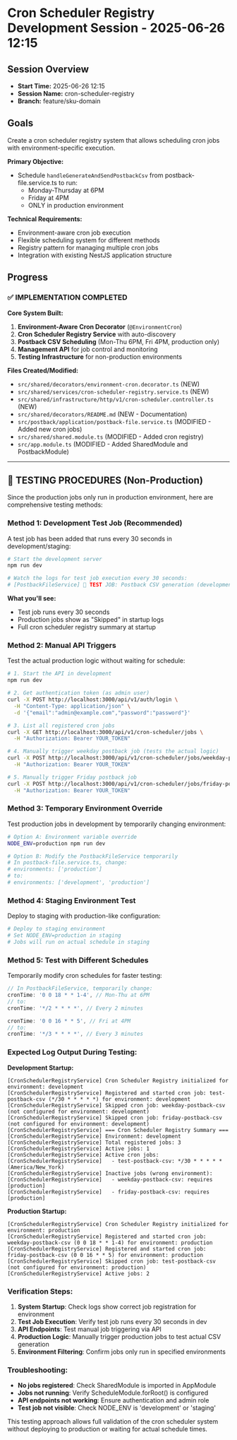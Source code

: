 # Cron Scheduler Registry Development Session - 2025-06-26 12:15

## Session Overview
- **Start Time:** 2025-06-26 12:15
- **Session Name:** cron-scheduler-registry
- **Branch:** feature/sku-domain

## Goals
Create a cron scheduler registry system that allows scheduling cron jobs with environment-specific execution. 

**Primary Objective:**
- Schedule `handleGenerateAndSendPostbackCsv` from postback-file.service.ts to run:
  - Monday-Thursday at 6PM
  - Friday at 4PM  
  - ONLY in production environment

**Technical Requirements:**
- Environment-aware cron job execution
- Flexible scheduling system for different methods
- Registry pattern for managing multiple cron jobs
- Integration with existing NestJS application structure

## Progress

### ✅ **IMPLEMENTATION COMPLETED**

**Core System Built:**
1. **Environment-Aware Cron Decorator** (`@EnvironmentCron`)
2. **Cron Scheduler Registry Service** with auto-discovery
3. **Postback CSV Scheduling** (Mon-Thu 6PM, Fri 4PM, production only)
4. **Management API** for job control and monitoring
5. **Testing Infrastructure** for non-production environments

**Files Created/Modified:**
- `src/shared/decorators/environment-cron.decorator.ts` (NEW)
- `src/shared/services/cron-scheduler-registry.service.ts` (NEW)
- `src/shared/infrastructure/http/v1/cron-scheduler.controller.ts` (NEW)
- `src/shared/decorators/README.md` (NEW - Documentation)
- `src/postback/application/postback-file.service.ts` (MODIFIED - Added new cron jobs)
- `src/shared/shared.module.ts` (MODIFIED - Added cron registry)
- `src/app.module.ts` (MODIFIED - Added SharedModule and PostbackModule)

---

## 🧪 **TESTING PROCEDURES (Non-Production)**

Since the production jobs only run in production environment, here are comprehensive testing methods:

### **Method 1: Development Test Job (Recommended)**

A test job has been added that runs every 30 seconds in development/staging:

```bash
# Start the development server
npm run dev

# Watch the logs for test job execution every 30 seconds:
# [PostbackFileService] 🧪 TEST JOB: Postback CSV generation (development/staging only)
```

**What you'll see:**
- Test job runs every 30 seconds
- Production jobs show as "Skipped" in startup logs
- Full cron scheduler registry summary at startup

### **Method 2: Manual API Triggers**

Test the actual production logic without waiting for schedule:

```bash
# 1. Start the API in development
npm run dev

# 2. Get authentication token (as admin user)
curl -X POST http://localhost:3000/api/v1/auth/login \
  -H "Content-Type: application/json" \
  -d '{"email":"admin@example.com","password":"password"}'

# 3. List all registered cron jobs
curl -X GET http://localhost:3000/api/v1/cron-scheduler/jobs \
  -H "Authorization: Bearer YOUR_TOKEN"

# 4. Manually trigger weekday postback job (tests the actual logic)
curl -X POST http://localhost:3000/api/v1/cron-scheduler/jobs/weekday-postback-csv/trigger \
  -H "Authorization: Bearer YOUR_TOKEN"

# 5. Manually trigger Friday postback job
curl -X POST http://localhost:3000/api/v1/cron-scheduler/jobs/friday-postback-csv/trigger \
  -H "Authorization: Bearer YOUR_TOKEN"
```

### **Method 3: Temporary Environment Override**

Test production jobs in development by temporarily changing environment:

```bash
# Option A: Environment variable override
NODE_ENV=production npm run dev

# Option B: Modify the PostbackFileService temporarily
# In postback-file.service.ts, change:
# environments: ['production']
# to:
# environments: ['development', 'production']
```

### **Method 4: Staging Environment Test**

Deploy to staging with production-like configuration:

```bash
# Deploy to staging environment
# Set NODE_ENV=production in staging
# Jobs will run on actual schedule in staging
```

### **Method 5: Test with Different Schedules**

Temporarily modify cron schedules for faster testing:

```typescript
// In PostbackFileService, temporarily change:
cronTime: '0 0 18 * * 1-4', // Mon-Thu at 6PM
// to:
cronTime: '*/2 * * * *', // Every 2 minutes

cronTime: '0 0 16 * * 5', // Fri at 4PM  
// to:
cronTime: '*/3 * * * *', // Every 3 minutes
```

### **Expected Log Output During Testing:**

**Development Startup:**
```
[CronSchedulerRegistryService] Cron Scheduler Registry initialized for environment: development
[CronSchedulerRegistryService] Registered and started cron job: test-postback-csv (*/30 * * * * *) for environment: development
[CronSchedulerRegistryService] Skipped cron job: weekday-postback-csv (not configured for environment: development)
[CronSchedulerRegistryService] Skipped cron job: friday-postback-csv (not configured for environment: development)
[CronSchedulerRegistryService] === Cron Scheduler Registry Summary ===
[CronSchedulerRegistryService] Environment: development
[CronSchedulerRegistryService] Total registered jobs: 3
[CronSchedulerRegistryService] Active jobs: 1
[CronSchedulerRegistryService] Active cron jobs:
[CronSchedulerRegistryService]   - test-postback-csv: */30 * * * * * (America/New_York)
[CronSchedulerRegistryService] Inactive jobs (wrong environment):
[CronSchedulerRegistryService]   - weekday-postback-csv: requires [production]
[CronSchedulerRegistryService]   - friday-postback-csv: requires [production]
```

**Production Startup:**
```
[CronSchedulerRegistryService] Cron Scheduler Registry initialized for environment: production
[CronSchedulerRegistryService] Registered and started cron job: weekday-postback-csv (0 0 18 * * 1-4) for environment: production
[CronSchedulerRegistryService] Registered and started cron job: friday-postback-csv (0 0 16 * * 5) for environment: production
[CronSchedulerRegistryService] Skipped cron job: test-postback-csv (not configured for environment: production)
[CronSchedulerRegistryService] Active jobs: 2
```

### **Verification Steps:**

1. **System Startup**: Check logs show correct job registration for environment
2. **Test Job Execution**: Verify test job runs every 30 seconds in dev
3. **API Endpoints**: Test manual job triggering via API
4. **Production Logic**: Manually trigger production jobs to test actual CSV generation
5. **Environment Filtering**: Confirm jobs only run in specified environments

### **Troubleshooting:**

- **No jobs registered**: Check SharedModule is imported in AppModule
- **Jobs not running**: Verify ScheduleModule.forRoot() is configured
- **API endpoints not working**: Ensure authentication and admin role
- **Test job not visible**: Check NODE_ENV is 'development' or 'staging'

This testing approach allows full validation of the cron scheduler system without deploying to production or waiting for actual schedule times.